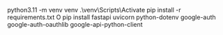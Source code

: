 python3.11 -m venv venv
.\venv\Scripts\Activate
pip install -r requirements.txt
O
pip install fastapi uvicorn python-dotenv google-auth google-auth-oauthlib google-api-python-client

